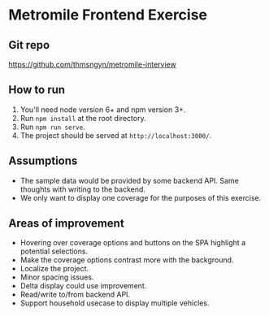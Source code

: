 # Metromile Frontend Exercise

## Git repo
https://github.com/thmsngyn/metromile-interview

## How to run

1. You'll need node version 6+ and npm version 3+.
1. Run `npm install` at the root directory.
1. Run `npm run serve`.
1. The project should be served at `http://localhost:3000/`.

## Assumptions
* The sample data would be provided by some backend API. Same thoughts with writing to the backend.
* We only want to display one coverage for the purposes of this exercise.

## Areas of improvement
* Hovering over coverage options and buttons on the SPA highlight a potential selections.
* Make the coverage options contrast more with the background.
* Localize the project.
* Minor spacing issues.
* Delta display could use improvement.
* Read/write to/from backend API.
* Support household usecase to display multiple vehicles.
